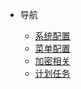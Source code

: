 <!-- _navbar.md -->
* 导航

  * [系统配置](doc/start.md)
  * [菜单配置](doc/start.md)
  * [加密相关](doc/start.md)
  * [计划任务](doc/start.md)